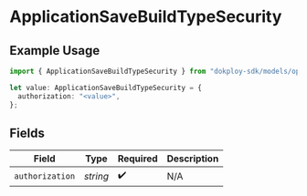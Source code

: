 # ApplicationSaveBuildTypeSecurity

## Example Usage

```typescript
import { ApplicationSaveBuildTypeSecurity } from "dokploy-sdk/models/operations";

let value: ApplicationSaveBuildTypeSecurity = {
  authorization: "<value>",
};
```

## Fields

| Field              | Type               | Required           | Description        |
| ------------------ | ------------------ | ------------------ | ------------------ |
| `authorization`    | *string*           | :heavy_check_mark: | N/A                |